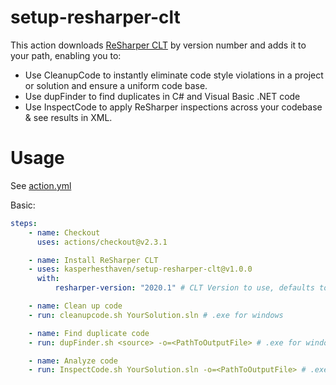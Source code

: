 # setup-resharper-clt

This action downloads [ReSharper CLT](https://www.jetbrains.com/resharper/download/#section=commandline) by version number and adds it to your path, enabling you to:

-   Use CleanupCode to instantly eliminate code style violations in a project or solution and ensure a uniform code base.
-   Use dupFinder to find duplicates in C# and Visual Basic .NET code
-   Use InspectCode to apply ReSharper inspections across your codebase & see results in XML.

# Usage

See [action.yml](action.yml)

Basic:

```yaml
steps:
    - name: Checkout
      uses: actions/checkout@v2.3.1

    - name: Install ReSharper CLT
    - uses: kasperhesthaven/setup-resharper-clt@v1.0.0
      with:
          resharper-version: "2020.1" # CLT Version to use, defaults to 2020.1

    - name: Clean up code
    - run: cleanupcode.sh YourSolution.sln # .exe for windows

    - name: Find duplicate code
    - run: dupFinder.sh <source> -o=<PathToOutputFile> # .exe for windows

    - name: Analyze code
    - run: InspectCode.sh YourSolution.sln -o=<PathToOutputFile> # .exe for windows
```
